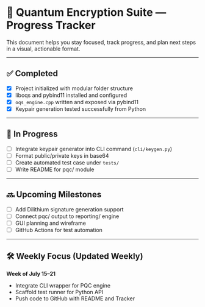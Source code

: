 # 📌 Quantum Encryption Suite — Progress Tracker

This document helps you stay focused, track progress, and plan next steps in a visual, actionable format.

---

## ✅ Completed

- [x] Project initialized with modular folder structure
- [x] liboqs and pybind11 installed and configured
- [x] `oqs_engine.cpp` written and exposed via pybind11
- [x] Keypair generation tested successfully from Python

---

## 🔄 In Progress

- [ ] Integrate keypair generator into CLI command (`cli/keygen.py`)
- [ ] Format public/private keys in base64
- [ ] Create automated test case under `tests/`
- [ ] Write README for pqc/ module

---

## 🔜 Upcoming Milestones

- [ ] Add Dilithium signature generation support
- [ ] Connect pqc/ output to reporting/ engine
- [ ] GUI planning and wireframe
- [ ] GitHub Actions for test automation

---

## 🛠 Weekly Focus (Updated Weekly)

**Week of July 15–21**
- Integrate CLI wrapper for PQC engine
- Scaffold test runner for Python API
- Push code to GitHub with README and Tracker
